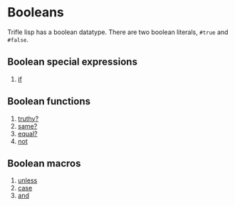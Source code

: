 # Booleans

Trifle lisp has a boolean datatype. There are two boolean literals,
`#true` and `#false`.

## Boolean special expressions

1. [if](Booleans-If.md)

## Boolean functions

1. [truthy?](Booleans-Truthy.md)
2. [same?](Booleans-Same.md)
3. [equal?](Booleans-Equal.md)
4. [not](Booleans-Not.md)

## Boolean macros

1. [unless](Booleans-Unless.md)
2. [case](Booleans-Case.md)
3. [and](Booleans-And.md)

